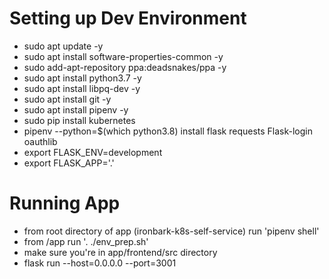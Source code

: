 # Setting up Dev Environment

* sudo apt update -y
* sudo apt install software-properties-common -y
* sudo add-apt-repository ppa:deadsnakes/ppa -y
* sudo apt install python3.7 -y
* sudo apt install libpq-dev -y
* sudo apt install git -y
* sudo apt install pipenv -y
* sudo pip install kubernetes
* pipenv --python=$(which python3.8) install flask requests Flask-login oauthlib
* export FLASK_ENV=development
* export FLASK_APP='.'

# Running App
* from root directory of app (ironbark-k8s-self-service) run 'pipenv shell'
* from /app run '. ./env_prep.sh'
* make sure you're in app/frontend/src directory
* flask run --host=0.0.0.0 --port=3001
